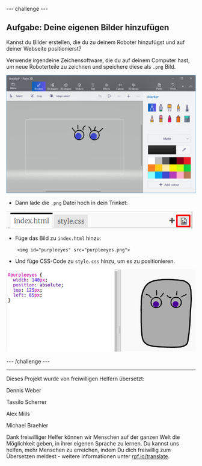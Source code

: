 --- challenge ---

## Aufgabe: Deine eigenen Bilder hinzufügen

Kannst du Bilder erstellen, die du zu deinem Roboter hinzufügst und auf deiner Webseite positionierst?

Verwende irgendeine Zeichensoftware, die du auf deinem Computer hast, um neue Roboterteile zu zeichnen und speichere diese als `.png` Bild.

![screenshot](images/robot-eyes-edit.png)

+ Dann lade die `.png` Datei hoch in dein Trinket:

![Screenshot](images/robot-image-add.png)

+ Füge das Bild zu `index.html` hinzu: 
```
    <img id="purpleeyes" src="purpleeyes.png">
```    

+ Und füge CSS-Code zu `style.css` hinzu, um es zu positionieren.

![Screenshot](images/robot-use-purple-eyes.png)

--- /challenge ---

***
Dieses Projekt wurde von freiwilligen Helfern übersetzt:

Dennis Weber

Tassilo Scherrer

Alex Mills

Michael Braehler

Dank freiwilliger Helfer können wir Menschen auf der ganzen Welt die Möglichkeit geben, in ihrer eigenen Sprache zu lernen. Du kannst uns helfen, mehr Menschen zu erreichen, indem Du dich freiwillig zum Übersetzen meldest - weitere Informationen unter [rpf.io/translate](https://rpf.io/translate).